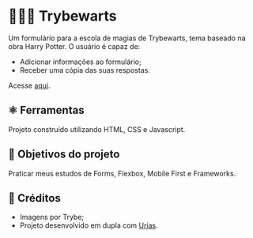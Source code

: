 # 🧙🏼‍♀️ Trybewarts

Um formulário para a escola de magias de Trybewarts, tema baseado na obra Harry Potter. O usuário é capaz de:

- Adicionar informações ao formulário;
- Receber uma cópia das suas respostas.

Acesse [aqui](https://coelhoreinaldo.github.io/).

## ⚛️ Ferramentas

Projeto construído utilizando HTML, CSS e Javascript.

## 🎯 Objetivos do projeto

Praticar meus estudos de Forms, Flexbox, Mobile First e Frameworks.

## 👥 Créditos

- Imagens por Trybe;
- Projeto desenvolvido em dupla com [Urias](https://github.com/uriasluques).


<!-- Olá, Tryber!
Esse é apenas um arquivo inicial para o README do seu projeto no qual você pode customizar e reutilizar todas as vezes que for executar o trybe-publisher.

Para deixá-lo com a sua cara, basta alterar o seguinte arquivo da sua máquina: ~/.student-repo-publisher/custom/_NEW_README.md

É essencial que você preencha esse documento por conta própria, ok?
Não deixe de usar nossas dicas de escrita de README de projetos, e deixe sua criatividade brilhar!
:warning: IMPORTANTE: você precisa deixar nítido:
- quais arquivos/pastas foram desenvolvidos por você; 
- quais arquivos/pastas foram desenvolvidos por outra pessoa estudante;
- quais arquivos/pastas foram desenvolvidos pela Trybe.
-->
